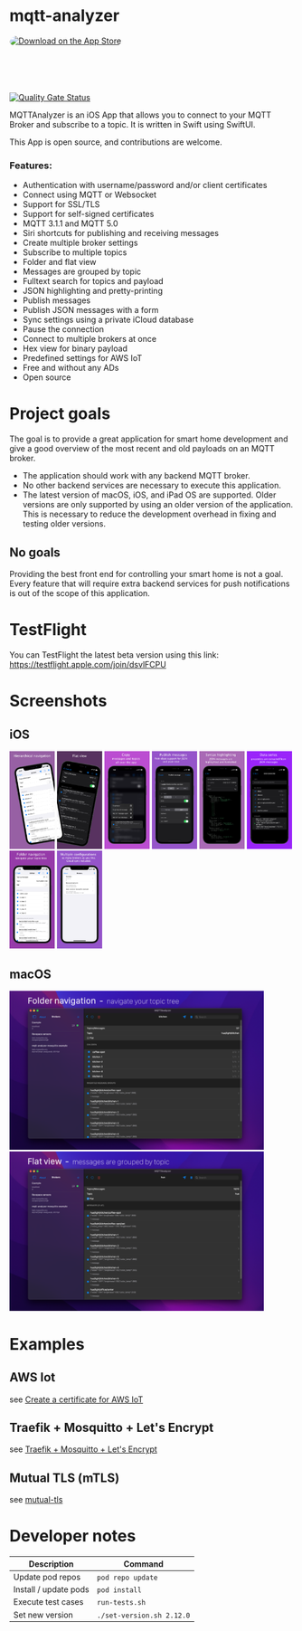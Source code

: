 # mqtt-analyzer

<a href="https://apps.apple.com/us/app/mqttanalyzer/id1493015317?itsct=apps_box_badge&amp;itscg=30200" style="display: inline-block; overflow: hidden; border-radius: 13px; width: 250px; height: 83px;"><img src="https://tools.applemediaservices.com/api/badges/download-on-the-app-store/black/en-us?size=250x83&amp;releaseDate=1578355200" alt="Download on the App Store" style="border-radius: 13px; width: 125px; height: 83px;"></a>

[![Quality Gate Status](https://sonarcloud.io/api/project_badges/measure?project=philipparndt_mqtt-analyzer&metric=alert_status)](https://sonarcloud.io/dashboard?id=philipparndt_mqtt-analyzer)

MQTTAnalyzer is an iOS App that allows you to connect to your MQTT Broker and
subscribe to a topic. It is written in Swift using SwiftUI.

This App is open source, and contributions are welcome.

### Features:
- Authentication with username/password and/or client certificates
- Connect using MQTT or Websocket
- Support for SSL/TLS
- Support for self-signed certificates
- MQTT 3.1.1 and MQTT 5.0
- Siri shortcuts for publishing and receiving messages
- Create multiple broker settings
- Subscribe to multiple topics
- Folder and flat view
- Messages are grouped by topic
- Fulltext search for topics and payload
- JSON highlighting and pretty-printing
- Publish messages
- Publish JSON messages with a form
- Sync settings using a private iCloud database
- Pause the connection
- Connect to multiple brokers at once
- Hex view for binary payload
- Predefined settings for AWS IoT
- Free and without any ADs
- Open source

# Project goals

The goal is to provide a great application for smart home development and give a good overview 
of the most recent and old payloads on an MQTT broker. 

- The application should work with any backend MQTT broker.
- No other backend services are necessary to execute this application.
- The latest version of macOS, iOS, and iPad OS are supported. 
Older versions are only supported by using an older version of the application. 
This is necessary to reduce the development overhead in fixing and testing older versions.

## No goals

Providing the best front end for controlling your smart home is not a goal. 
Every feature that will require extra backend services for push notifications is out of the scope of this application.

# TestFlight

You can TestFlight the latest beta version using this link:
https://testflight.apple.com/join/dsvlFCPU

# Screenshots

## iOS
<p float="left">
<img src="https://github.com/philipparndt/mqtt-analyzer/raw/main/Docs/screenshot-1.png" width="80"/>
<img src="https://github.com/philipparndt/mqtt-analyzer/raw/main/Docs/screenshot-2.png" width="80"/>
<img src="https://github.com/philipparndt/mqtt-analyzer/raw/main/Docs/screenshot-3.png" width="80"/>
<img src="https://github.com/philipparndt/mqtt-analyzer/raw/main/Docs/screenshot-4.png" width="80"/>
<img src="https://github.com/philipparndt/mqtt-analyzer/raw/main/Docs/screenshot-5.png" width="80"/>
<img src="https://github.com/philipparndt/mqtt-analyzer/raw/main/Docs/screenshot-6.png" width="80"/>
<img src="https://github.com/philipparndt/mqtt-analyzer/raw/main/Docs/screenshot-7.png" width="80"/>
<img src="https://github.com/philipparndt/mqtt-analyzer/raw/main/Docs/screenshot-8.png" width="80"/>
</p>

## macOS
<p float="left">
<img src="https://github.com/philipparndt/mqtt-analyzer/raw/main/Docs/macos-screenshot-1.png" width="450"/>
<img src="https://github.com/philipparndt/mqtt-analyzer/raw/main/Docs/macos-screenshot-2.png" width="450"/>
</p>


# Examples

## AWS Iot

see [Create a certificate for AWS IoT](./examples/aws)

## Traefik + Mosquitto + Let's Encrypt

see [Traefik + Mosquitto + Let's Encrypt](./examples/traefik-tls)

## Mutual TLS (mTLS)

see [mutual-tls](./examples/mutual-tls)

# Developer notes

| Description           | Command                   |
| --------------------- | ------------------------- |
| Update pod repos      | `pod repo update`         |
| Install / update pods | `pod install`             |
| Execute test cases    | `run-tests.sh`            |
| Set new version       | `./set-version.sh 2.12.0` |
